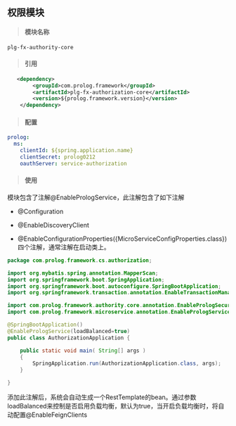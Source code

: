 ## 权限模块

> #### 模块名称

```
plg-fx-authority-core
```

> #### 引用

```xml
   <dependency>
        <groupId>com.prolog.framework</groupId>
        <artifactId>plg-fx-authorization-core</artifactId>
        <version>${prolog.framework.version}</version>
    </dependency>
```

> #### 配置

```yaml
prolog: 
  ms: 
    clientId: ${spring.application.name}
    clientSecret: prolog0212
    oauthServer: service-authorization
```

> #### 使用

模块包含了注解@EnablePrologService，此注解包含了如下注解

* @Configuration
* @EnableDiscoveryClient

* @EnableConfigurationProperties\({MicroServiceConfigProperties.class}\)四个注解，通常注解在启动类上。

```java
package com.prolog.framework.cs.authorization;

import org.mybatis.spring.annotation.MapperScan;
import org.springframework.boot.SpringApplication;
import org.springframework.boot.autoconfigure.SpringBootApplication;
import org.springframework.transaction.annotation.EnableTransactionManagement;

import com.prolog.framework.authority.core.annotation.EnablePrologSecurityServer;
import com.prolog.framework.microservice.annotation.EnablePrologService;

@SpringBootApplication()
@EnablePrologService(loadBalanced=true)
public class AuthorizationApplication {

    public static void main( String[] args )
    {
        SpringApplication.run(AuthorizationApplication.class, args);
    }

}
```

添加此注解后，系统会自动生成一个RestTemplate的bean。通过参数loadBalanced来控制是否启用负载均衡，默认为true，当开启负载均衡时，将自动配置@EnableFeignClients

